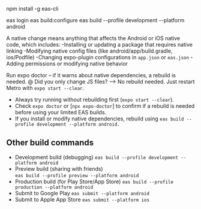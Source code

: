 <!-- Build first time on eas nstall this  -->
npm install -g eas-cli 

<!-- Build on EAS {Expo Application Services} -->
eas login 
eas build:configure
eas build --profile development --platform android
<!-- Once the build completes, install the new APK on your device and test . -->
<!-- We dont need to rebuild again and again like for the UI screens and all -->

A native change means anything that affects the Android or iOS native code, which includes:
-Installing or updating a package that requires native linking
-Modifying native config files (like android/app/build.gradle, ios/Podfile)
-Changing expo-plugin configurations in `app.json` or `eas.json`
-Adding permissions or modifying native behavior


<!-- Checklist  -->
Run expo doctor – if it warns about native dependencies, a rebuild is needed.
    @  Did you only change JS files?
--> No rebuild needed. Just restart Metro with `expo start --clear`.

<!-- Always -->
- Always try running without rebuilding first (`expo start --clear`).
- Check `expo doctor` or  [`npx expo-doctor`] to confirm if a rebuild is needed before using your limited EAS builds.
- If you install or modify native dependencies, rebuild using `eas build --profile development --platform android.`


## Other build commands 
- Development build (debugging)	
   `eas build --profile development --platform android`
- Preview build (sharing with friends)	
   `eas build --profile preview --platform android`
- Production build (for Play Store/App Store)
   `eas build --profile production --platform android`
- Submit to Google Play
	`eas submit --platform android`
- Submit to Apple App Store
	`eas submit --platform ios`
    
